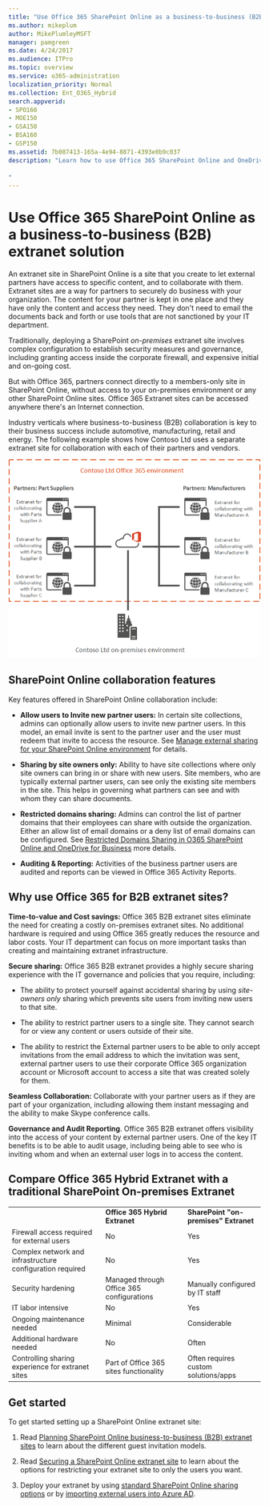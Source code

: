 ```yaml
---
title: "Use Office 365 SharePoint Online as a business-to-business (B2B) extranet solution"
ms.author: mikeplum
author: MikePlumleyMSFT
manager: pamgreen
ms.date: 4/24/2017
ms.audience: ITPro
ms.topic: overview
ms.service: o365-administration
localization_priority: Normal
ms.collection: Ent_O365_Hybrid
search.appverid:
- SPO160
- MOE150
- GSA150
- BSA160
- GSP150
ms.assetid: 7b087413-165a-4e94-8871-4393e0b9c037
description: "Learn how to use Office 365 SharePoint Online and OneDrive for Business as a Business to Business (B2B) Extranet solution 

"
---
```


# Use Office 365 SharePoint Online as a business-to-business (B2B) extranet solution

An extranet site in SharePoint Online is a site that you create to let external partners have access to specific content, and to collaborate with them. Extranet sites are a way for partners to securely do business with your organization. The content for your partner is kept in one place and they have only the content and access they need. They don't need to email the documents back and forth or use tools that are not sanctioned by your IT department.
  
Traditionally, deploying a SharePoint  *on-premises*  extranet site involves complex configuration to establish security measures and governance, including granting access inside the corporate firewall, and expensive initial and on-going cost. 
  
But with Office 365, partners connect directly to a members-only site in SharePoint Online, without access to your on-premises environment or any other SharePoint Online sites. Office 365 Extranet sites can be accessed anywhere there's an Internet connection.
  
Industry verticals where business-to-business (B2B) collaboration is key to their business success include automotive, manufacturing, retail and energy. The following example shows how Contoso Ltd uses a separate extranet site for collaboration with each of their partners and vendors.
  
![Office 365 Extranet example](media/b4d2c726-9f16-4000-9671-e1200106c52d.png)
  
## SharePoint Online collaboration features

 Key features offered in SharePoint Online collaboration include: 
  
- **Allow users to Invite new partner users:** In certain site collections, admins can optionally allow users to invite new partner users. In this model, an email invite is sent to the partner user and the user must redeem that invite to access the resource. See [Manage external sharing for your SharePoint Online environment](manage-external-sharing.md) for details. 
    
- **Sharing by site owners only:** Ability to have site collections where only site owners can bring in or share with new users. Site members, who are typically external partner users, can see only the existing site members in the site. This helps in governing what partners can see and with whom they can share documents. 
    
- **Restricted domains sharing:** Admins can control the list of partner domains that their employees can share with outside the organization. Either an allow list of email domains or a deny list of email domains can be configured. See [Restricted Domains Sharing in O365 SharePoint Online and OneDrive for Business](restricted-domains-sharing-in-sharepoint-online-and-onedrive-for-business.md) more details. 
    
- **Auditing &amp; Reporting:** Activities of the business partner users are audited and reports can be viewed in Office 365 Activity Reports. 
    
## Why use Office 365 for B2B extranet sites?

 **Time-to-value and Cost savings:** Office 365 B2B extranet sites eliminate the need for creating a costly on-premises extranet sites. No additional hardware is required and using Office 365 greatly reduces the resource and labor costs. Your IT department can focus on more important tasks than creating and maintaining extranet infrastructure. 
  
 **Secure sharing:** Office 365 B2B extranet provides a highly secure sharing experience with the IT governance and policies that you require, including: 
  
- The ability to protect yourself against accidental sharing by using  *site-owners only*  sharing which prevents site users from inviting new users to that site. 
    
- The ability to restrict partner users to a single site. They cannot search for or view any content or users outside of their site. 
    
- The ability to restrict the External partner users to be able to only accept invitations from the email address to which the invitation was sent, external partner users to use their corporate Office 365 organization account or Microsoft account to access a site that was created solely for them.
    
 **Seamless Collaboration:** Collaborate with your partner users as if they are part of your organization, including allowing them instant messaging and the ability to make Skype conference calls. 
  
 **Governance and Audit Reporting**. Office 365 B2B extranet offers visibility into the access of your content by external partner users. One of the key IT benefits is to be able to audit usage, including being able to see who is inviting whom and when an external user logs in to access the content.
  
## Compare Office 365 Hybrid Extranet with a traditional SharePoint On-premises Extranet

||||
|:-----|:-----|:-----|
||**Office 365 Hybrid Extranet** <br/> |**SharePoint "on-premises" Extranet** <br/> |
|Firewall access required for external users  <br/> |No  <br/> |Yes  <br/> |
|Complex network and infrastructure configuration required  <br/> |No  <br/> |Yes  <br/> |
|Security hardening  <br/> |Managed through Office 365 configurations  <br/> |Manually configured by IT staff  <br/> |
|IT labor intensive  <br/> |No  <br/> |Yes  <br/> |
|Ongoing maintenance needed  <br/> |Minimal  <br/> |Considerable  <br/> |
|Additional hardware needed  <br/> |No  <br/> |Often  <br/> |
|Controlling sharing experience for extranet sites  <br/> |Part of Office 365 sites functionality  <br/> |Often requires custom solutions/apps  <br/> |
   
## Get started

To get started setting up a SharePoint Online extranet site:
  
1. Read [Planning SharePoint Online business-to-business (B2B) extranet sites](planning-sharepoint-online-business-to-business-b2b-extranet-sites.md) to learn about the different guest invitation models. 
    
2. Read [Securing a SharePoint Online extranet site](securing-a-sharepoint-online-extranet-site.md) to learn about the options for restricting your extranet site to only the users you want. 
    
3. Deploy your extranet by using [standard SharePoint Online sharing options](manage-external-sharing.md) or by [importing external users into Azure AD](https://docs.microsoft.com/azure/active-directory/active-directory-b2b-what-is-azure-ad-b2b).
    

